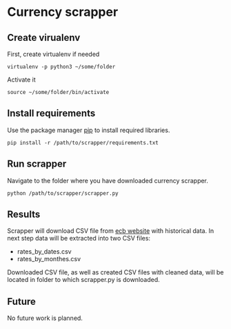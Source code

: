 # Currency scrapper


## Create virualenv

First, create virtualenv if needed

```
virtualenv -p python3 ~/some/folder
```

Activate it

```
source ~/some/folder/bin/activate
```

## Install requirements

Use the package manager [pip](https://pip.pypa.io/en/stable/) to install required libraries.

```
pip install -r /path/to/scrapper/requirements.txt
```

## Run scrapper
Navigate to the folder where you have downloaded currency scrapper.
```
python /path/to/scrapper/scrapper.py
```

## Results
Scrapper will download CSV file from [ecb website](https://www.ecb.europa.eu) with historical data.
In next step data will be extracted into two CSV files: 
- rates_by_dates.csv 
- rates_by_monthes.csv

Downloaded CSV file, as well as created CSV files with cleaned data, will be located in folder to which scrapper.py is downloaded.

## Future
No future work is planned.
